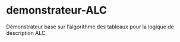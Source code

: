 # demonstrateur-ALC
Démonstrateur basé sur l’algorithme des tableaux pour la logique de description ALC
